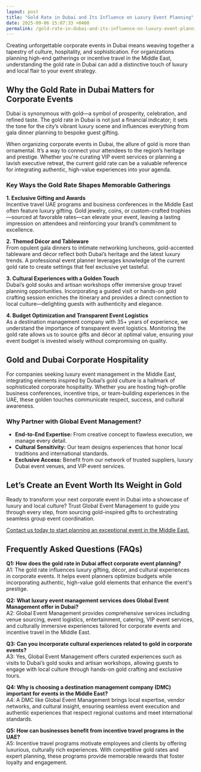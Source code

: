 ```yaml
---
layout: post
title: "Gold Rate in Dubai and Its Influence on Luxury Event Planning"
date: 2025-09-06 15:07:33 +0400
permalink: /gold-rate-in-dubai-and-its-influence-on-luxury-event-planning/
---
```

Creating unforgettable corporate events in Dubai means weaving together a tapestry of culture, hospitality, and sophistication. For organizations planning high-end gatherings or incentive travel in the Middle East, understanding the gold rate in Dubai can add a distinctive touch of luxury and local flair to your event strategy.

## Why the Gold Rate in Dubai Matters for Corporate Events

Dubai is synonymous with gold—a symbol of prosperity, celebration, and refined taste. The gold rate in Dubai is not just a financial indicator; it sets the tone for the city’s vibrant luxury scene and influences everything from gala dinner planning to bespoke guest gifting.

When organizing corporate events in Dubai, the allure of gold is more than ornamental. It’s a way to connect your attendees to the region’s heritage and prestige. Whether you're curating VIP event services or planning a lavish executive retreat, the current gold rate can be a valuable reference for integrating authentic, high-value experiences into your agenda.

### Key Ways the Gold Rate Shapes Memorable Gatherings

**1. Exclusive Gifting and Awards**  
Incentive travel UAE programs and business conferences in the Middle East often feature luxury gifting. Gold jewelry, coins, or custom-crafted trophies—sourced at favorable rates—can elevate your event, leaving a lasting impression on attendees and reinforcing your brand’s commitment to excellence.

**2. Themed Décor and Tableware**  
From opulent gala dinners to intimate networking luncheons, gold-accented tableware and décor reflect both Dubai’s heritage and the latest luxury trends. A professional event planner leverages knowledge of the current gold rate to create settings that feel exclusive yet tasteful.

**3. Cultural Experiences with a Golden Touch**  
Dubai’s gold souks and artisan workshops offer immersive group travel planning opportunities. Incorporating a guided visit or hands-on gold crafting session enriches the itinerary and provides a direct connection to local culture—delighting guests with authenticity and elegance.

**4. Budget Optimization and Transparent Event Logistics**  
As a destination management company with 35+ years of experience, we understand the importance of transparent event logistics. Monitoring the gold rate allows us to source gifts and décor at optimal value, ensuring your event budget is invested wisely without compromising on quality.

## Gold and Dubai Corporate Hospitality

For companies seeking luxury event management in the Middle East, integrating elements inspired by Dubai’s gold culture is a hallmark of sophisticated corporate hospitality. Whether you are hosting high-profile business conferences, incentive trips, or team-building experiences in the UAE, these golden touches communicate respect, success, and cultural awareness.

### Why Partner with Global Event Management?

- **End-to-End Expertise:** From creative concept to flawless execution, we manage every detail.  
- **Cultural Sensitivity:** Our team designs experiences that honor local traditions and international standards.  
- **Exclusive Access:** Benefit from our network of trusted suppliers, luxury Dubai event venues, and VIP event services.

## Let’s Create an Event Worth Its Weight in Gold

Ready to transform your next corporate event in Dubai into a showcase of luxury and local culture? Trust Global Event Management to guide you through every step, from sourcing gold-inspired gifts to orchestrating seamless group event coordination.

[Contact us today to start planning an exceptional event in the Middle East.](https://geventm.com/)

## Frequently Asked Questions (FAQs)

**Q1: How does the gold rate in Dubai affect corporate event planning?**  
A1: The gold rate influences luxury gifting, décor, and cultural experiences in corporate events. It helps event planners optimize budgets while incorporating authentic, high-value gold elements that enhance the event's prestige.

**Q2: What luxury event management services does Global Event Management offer in Dubai?**  
A2: Global Event Management provides comprehensive services including venue sourcing, event logistics, entertainment, catering, VIP event services, and culturally immersive experiences tailored for corporate events and incentive travel in the Middle East.

**Q3: Can you incorporate cultural experiences related to gold in corporate events?**  
A3: Yes, Global Event Management offers curated experiences such as visits to Dubai’s gold souks and artisan workshops, allowing guests to engage with local culture through hands-on gold crafting and exclusive tours.

**Q4: Why is choosing a destination management company (DMC) important for events in the Middle East?**  
A4: A DMC like Global Event Management brings local expertise, vendor networks, and cultural insight, ensuring seamless event execution and authentic experiences that respect regional customs and meet international standards.

**Q5: How can businesses benefit from incentive travel programs in the UAE?**  
A5: Incentive travel programs motivate employees and clients by offering luxurious, culturally rich experiences. With competitive gold rates and expert planning, these programs provide memorable rewards that foster loyalty and engagement.

<script type="application/ld+json">
{
  "@context": "https://schema.org",
  "@type": "BlogPosting",
  "headline": "Gold Rate in Dubai and Its Influence on Luxury Event Planning",
  "description": "Explore how the gold rate in Dubai influences luxury corporate events and incentive travel in the Middle East. Learn how Global Event Management integrates gold-inspired elements to create unforgettable experiences.",
  "author": {
    "@type": "Person",
    "name": "Global Event Management"
  },
  "publisher": {
    "@type": "Organization",
    "name": "Global Event Management",
    "url": "https://geventm.com/"
  },
  "mainEntityOfPage": {
    "@type": "WebPage",
    "@id": "https://geventm.com/blog/gold-rate-in-dubai"
  },
  "datePublished": "2024-06-01",
  "dateModified": "2024-06-01",
  "keywords": "Middle East event planning, corporate events in Dubai, destination management company, incentive travel UAE, business conferences Middle East, luxury event management, group travel planning, event logistics, cultural experiences, Dubai corporate hospitality"
}
</script>

<script type="application/ld+json">
{
  "@context": "https://schema.org",
  "@type": "FAQPage",
  "mainEntity": [
    {
      "@type": "Question",
      "name": "How does the gold rate in Dubai affect corporate event planning?",
      "acceptedAnswer": {
        "@type": "Answer",
        "text": "The gold rate influences luxury gifting, décor, and cultural experiences in corporate events. It helps event planners optimize budgets while incorporating authentic, high-value gold elements that enhance the event's prestige."
      }
    },
    {
      "@type": "Question",
      "name": "What luxury event management services does Global Event Management offer in Dubai?",
      "acceptedAnswer": {
        "@type": "Answer",
        "text": "Global Event Management provides comprehensive services including venue sourcing, event logistics, entertainment, catering, VIP event services, and culturally immersive experiences tailored for corporate events and incentive travel in the Middle East."
      }
    },
    {
      "@type": "Question",
      "name": "Can you incorporate cultural experiences related to gold in corporate events?",
      "acceptedAnswer": {
        "@type": "Answer",
        "text": "Yes, Global Event Management offers curated experiences such as visits to Dubai’s gold souks and artisan workshops, allowing guests to engage with local culture through hands-on gold crafting and exclusive tours."
      }
    },
    {
      "@type": "Question",
      "name": "Why is choosing a destination management company (DMC) important for events in the Middle East?",
      "acceptedAnswer": {
        "@type": "Answer",
        "text": "A DMC like Global Event Management brings local expertise, vendor networks, and cultural insight, ensuring seamless event execution and authentic experiences that respect regional customs and meet international standards."
      }
    },
    {
      "@type": "Question",
      "name": "How can businesses benefit from incentive travel programs in the UAE?",
      "acceptedAnswer": {
        "@type": "Answer",
        "text": "Incentive travel programs motivate employees and clients by offering luxurious, culturally rich experiences. With competitive gold rates and expert planning, these programs provide memorable rewards that foster loyalty and engagement."
      }
    }
  ]
}
</script>